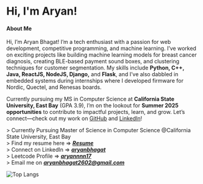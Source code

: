 <h1> Hi, I'm Aryan! </h1>
<section id="about-me">
  <h4>About Me</h4>
  <p>
    Hi, I’m Aryan Bhagat! I’m a tech enthusiast with a passion for web development, competitive programming, and machine learning. 
    I’ve worked on exciting projects like building machine learning models for breast cancer diagnosis, creating BLE-based payment 
    sound boxes, and clustering techniques for customer segmentation. My skills include <strong>Python, C++, Java, ReactJS, NodeJS, Django,</strong> 
    and <strong>Flask</strong>, and I’ve also dabbled in embedded systems during internships where I developed firmware for 
    Nordic, Quectel, and Renesas boards.
  </p>
  <p>
    Currently pursuing my MS in Computer Science at <strong>California State University, East Bay</strong> (GPA 3.9), I’m on the lookout 
    for <strong>Summer 2025 opportunities</strong> to contribute to impactful projects, learn, and grow. Let’s connect—check out my work on 
    <a href="https://github.com/aryannnn17" target="_blank">GitHub</a> and <a href="https://linkedin.com/in/aryanbhagat" target="_blank">LinkedIn</a>!
  </p>
</section>

<div> > Currently Pursuing Master of Science in Computer Science @California State University, East Bay </div>
<div> > Find my resume here => <i><strong><a href ="https://drive.google.com/file/d/1ryjvZRK9lhX0WmEXuCyN8RrtWJQS-yi8/view?usp=sharing">Resume</a></strong></i></div>
<div> > Connect on LinkedIn => <i><strong><a href ="https://www.linkedin.com/in/aryanbhagat/">aryanbhagat</a></strong></i></div>
<div> > Leetcode Profile => <i><strong><a href ="https://leetcode.com/u/aryannnn17/">aryannnn17</a></strong></i></div>
<div> > Email me on <i><strong><a href ="mailto:aryanbhagat2602@gmail.com">aryanbhagat2602@gmail.com</a></strong></i></div>

![Top Langs](https://github-readme-stats.vercel.app/api/top-langs/?username=aryannnn17&theme=transparent&hide_border=true&langs_count=20&layout=compact&card_width=500px&exclude_repo=Projects,Internship-Indiesemic)
<!--![GitHub stats](https://github-readme-stats.vercel.app/api?username=aryannnn17&show_icons=true&theme=transparent&hide_border=true&custom_title=Stats&rank_icon=github&include_all_commits=true&hide=contribs,prs,stars,issues&card_width=150px)
</div>
